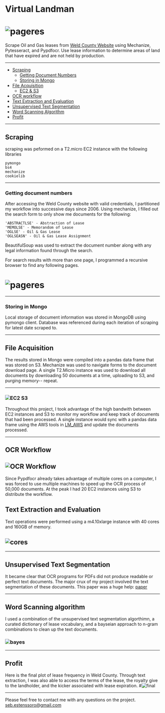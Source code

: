 
# Virtual Landman
# ![pageres](app/static/morning_gun.png)

Scrape Oil and Gas leases from  [Weld County Website](https://searchicris.co.weld.co.us/recorder/web/login.jsp?submit=I+Acknowledge) using Mechanize, Pytesseract, and Pypdfocr. Use lease information to determine areas of land that have expired and are not held by production.
___
- [Scraping](#scraping)
    - [Getting Document Numbers](#getting-document-numbers)
    - [Storing in Mongo](#storing-in-mongo)
- [File Acquisition](#file-acquisition)
    - [EC2 & S3](#ec2-s3)
- [OCR workflow](#ocr-workflow)
- [Text Extraction and Evaluation](#text-extraction-and-evalution)
- [Unsupervised Text Segmentation](#unsupervised-text-segmentation)
- [Word Scanning Algorithm](#word-scanning-algorithm)
- [Profit](#profit)
___

## Scraping
scraping was peformed on a T2.micro EC2 instance with the following libraries
```
pymongo
bs4
mechanize
cookielib
```
___
### Getting document numbers
After accessing the Weld County website with valid credentials, I partitioned my workflow into successive days since 2006. Using mechanize, I filled out the search form to only show me documents for the following:
```
'ABSTRACTLSE' - Abstraction of Lease
'MEMOLSE' - Memorandom of Lease
'OGLSE' - Oil & Gas Lease
'OGLSEASN' - Oil & Gas Lease Assignment
```
BeautifulSoup was used to extract the document number along with any legal information found through the search.

For search results with more than one page, I programmed a recursive browser to find any following pages.
# ![pageres](media/recursive_br.png)
___
### Storing in Mongo
Local storage of document information was stored in MongoDB using pymongo client. Database was referenced during each iteration of scraping for latest date scraped to.
___
## File Acquisition
The results stored in Mongo were compiled into a pandas data frame that was stored on S3. Mechanize was used to navigate forms to the document download page. A single T2.Micro instance was used to download all documents by downloading 50 documents at a time, uploading to S3, and purging memory-- repeat.
___
### ![EC2 S3](media/aws.png)
Throughout this project, I took advantage of the high bandwith between EC2 instances and S3 to monitor my workflow and keep track of documents that had been processed. A single instance would sync with a pandas data frame using the AWS tools in [LM_AWS](LM/LM_AWS.py) and update the documents processed.
___
## OCR Workflow
## ![OCR Workflow](media/06.png)
Since Pypdfocr already takes advantage of multiple cores on a computer, I was forced to use multiple machines to speed up the OCR process of 50,000 documents. At the peak I had 20 EC2 instances using S3 to distribute the workflow.

## Text Extraction and Evaluation
Text operations were performed using a m4.10xlarge instance with 40 cores and 160GB of memory.
## ![cores](media/05.png)
___
## Unsupervised Text Segmentation
It became clear that OCR programs for PDFs did not produce readable or perfect text documents. The major crux of my project involved the text segmentation of these documents. This paper was a huge help: [paper](http://www.cl.uzh.ch/dam/jcr:00000000-6a77-a254-0000-000035371a35/Masters_Thesis_Lenz_Furrer.pdf)
___
## Word Scanning algorithm
I used a combination of the unsupervised text segmentation algorthimn, a curated dictionary of lease vocabulary, and a bayseian approach to n-gram combinations to clean up the text documents.
### ![bayes](media/bayes.png)
___
## Profit
Here is the final plot of lease frequency in Weld County. Through text extraction, I was also able to access the terms of the lease, the royalty give to the landholder, and the kicker associated with lease expiration.
#![final](media/01.png)

___

Please feel free to contact me with any questions on the project.
seb.estenssoro@gmail.com
